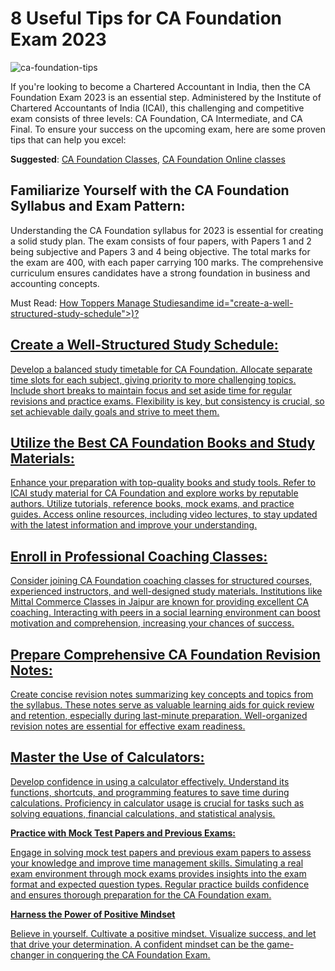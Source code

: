 <h1 id="useful-tips-for-ca-foundation-exam-2023">8 Useful Tips for CA Foundation Exam 2023</h1>
<p><img src="https://hackmd.io/_uploads/Sye-AXG4a.jpg" alt="ca-foundation-tips"></p>
<p>If you're looking to become a Chartered Accountant in India, then the CA Foundation Exam 2023 is an essential step. Administered by the Institute of Chartered Accountants of India (ICAI), this challenging and competitive exam consists of three levels: CA Foundation, CA Intermediate, and CA Final. To ensure your success on the upcoming exam, here are some proven tips that can help you excel:</p>
<p><strong>Suggested</strong>: <a href="https://www.commercepaathshala.com/courses/ca-foundation-classes/">CA Foundation Classes</a>, <a href="https://www.commercepaathshala.com/online-classes/ca-foundation-pendrive-google-drive-classes/">CA Foundation Online classes</a></p>
<h2 id="familiarize-yourself-with-the-ca-foundation-syllabus-and-exam-pattern">Familiarize Yourself with the CA Foundation Syllabus and Exam Pattern:</h2>
<p>Understanding the CA Foundation syllabus for 2023 is essential for creating a solid study plan. The exam consists of four papers, with Papers 1 and 2 being subjective and Papers 3 and 4 being objective. The total marks for the exam are 400, with each paper carrying 100 marks. The comprehensive curriculum ensures candidates have a strong foundation in business and accounting concepts.</p>
<p>Must Read: <a href="[owoppersanagetudies and Time](https://www.commercepaathshala.com/how-toppers-manage-studies-and-time/">How Toppers Manage Studiesandime id="create-a-well-structured-study-schedule">)?

## Create a Well-Structured Study Schedule:</h2>
<p>Develop a balanced study timetable for CA Foundation. Allocate separate time slots for each subject, giving priority to more challenging topics. Include short breaks to maintain focus and set aside time for regular revisions and practice exams. Flexibility is key, but consistency is crucial, so set achievable daily goals and strive to meet them.</p>
<h2 id="utilize-the-best-ca-foundation-books-and-study-materials">Utilize the Best CA Foundation Books and Study Materials:</h2>
<p>
Enhance your preparation with top-quality books and study tools. Refer to ICAI study material for CA Foundation and explore works by reputable authors. Utilize tutorials, reference books, mock exams, and practice guides. Access online resources, including video lectures, to stay updated with the latest information and improve your understanding.</p>
<h2 id="enroll-in-professional-coaching-classes">Enroll in Professional Coaching Classes:</h2>
<p>Consider joining CA Foundation coaching classes for structured courses, experienced instructors, and well-designed study materials. Institutions like Mittal Commerce Classes in Jaipur are known for providing excellent CA coaching. Interacting with peers in a social learning environment can boost motivation and comprehension, increasing your chances of success.</p>
<h2 id="prepare-comprehensive-ca-foundation-revision-notes">Prepare Comprehensive CA Foundation Revision Notes:</h2>
<p>
Create concise revision notes summarizing key concepts and topics from the syllabus. These notes serve as valuable learning aids for quick review and retention, especially during last-minute preparation. Well-organized revision notes are essential for effective exam readiness.</p>
<h2 id="master-the-use-of-calculators">Master the Use of Calculators:</h2><p>
Develop confidence in using a calculator effectively. Understand its functions, shortcuts, and programming features to save time during calculations. Proficiency in calculator usage is crucial for tasks such as solving equations, financial calculations, and statistical analysis.</p>
<p><strong>Practice with Mock Test Papers and Previous Exams:</strong></p>
<p>Engage in solving mock test papers and previous exam papers to assess your knowledge and improve time management skills. Simulating a real exam environment through mock exams provides insights into the exam format and expected question types. Regular practice builds confidence and ensures thorough preparation for the CA Foundation exam.</p>
<p><strong>Harness the Power of Positive Mindset</strong></p>
<p>Believe in yourself. Cultivate a positive mindset. Visualize success, and let that drive your determination. A confident mindset can be the game-changer in conquering the CA Foundation Exam.</p>

<!--stackedit_data:
eyJoaXN0b3J5IjpbMTMwMTQ1OTc5N119
-->
